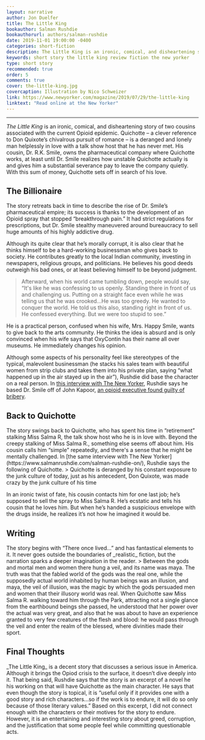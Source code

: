 ```yaml
---
layout: narrative
author: Jon Duelfer
title: The Little King
bookauthor: Salman Rushdie
bookauthorurl: authors/salman-rushdie
date: 2019-11-01 19:00:00 -0400
categories: short-fiction
description: The Little King is an ironic, comical, and disheartening story of two cousins associated with the current Opioid epidemic. It explores greed, corruption, and the justification that some people feel while committing questionable acts for personal profit.
keywords: short story the little king review fiction the new yorker
type: short story
recommended: true
order: 5
comments: true
cover: the-little-king.jpg
covercaption: Illustration by Nico Schweizer
link: https://www.newyorker.com/magazine/2019/07/29/the-little-king
linktext: "Read online at the New Yorker"
---
```

<hr/>

_The Little King_ is an ironic, comical, and disheartening story of two cousins associated with the current Opioid epidemic. Quichotte – a clever reference to Don Quixote’s chivalrous pursuit of romance – is a deranged and lonely man helplessly in love with a talk show host that he has never met. His cousin, Dr. R.K. Smile, owns the pharmaceutical company where Quichotte works, at least until Dr. Smile realizes how unstable Quichotte actually is and gives him a substantial severance pay to leave the company quietly. With this sum of money, Quichotte sets off in search of his love.

<h2><strong>The Billionaire</strong></h2>
The story retreats back in time to describe the rise of Dr. Smile’s pharmaceutical empire; its success is thanks to the development of an Opioid spray that stopped “breakthrough pain.” It had strict regulations for prescriptions, but Dr. Smile stealthy maneuvered around bureaucracy to sell huge amounts of his highly addictive drug.

Although its quite clear that he’s morally corrupt, it is also clear that he thinks himself to be a hard-working businessman who gives back to society. He contributes greatly to the local Indian community, investing in newspapers, religious groups, and politicians. He believes his good deeds outweigh his bad ones, or at least believing himself to be beyond judgment.
> Afterward, when his world came tumbling down, people would say, “It's like he was confessing to us openly. Standing there in front of us and challenging us. Putting on a straight face even while he was telling us that he was crooked...He was too greedy. He wanted to conquer the world. He told us this also, standing right in front of us. He confessed everything. But we were too stupid to see.”

He is a practical person, confused when his wife, Mrs. Happy Smile, wants to give back to the arts community. He thinks the idea is absurd and is only convinced when his wife says that OxyContin has their name all over museums. He immediately changes his opinion.

Although some aspects of his personality feel like stereotypes of the typical, malevolent businessman (he stacks his sales team with beautiful women from strip clubs and takes them into his private plan, saying “what happened up in the air stayed up in the air”), Rushdie did base the character on a real person. In [this interview with The New Yorker](https://www.salmanrushdie.com/salman-rushdie-on/), Rushdie says he based Dr. Smile off of John Kapoor, [an opioid executive found guilty of bribery](https://www.npr.org/2019/05/02/711346081/opioid-executive-john-kapoor-found-guilty-in-landmark-bribery-case).

<h2><strong>Back to Quichotte</strong></h2>
The story swings back to Quichotte, who has spent his time in “retirement” stalking Miss Salma R, the talk show host who he is in love with. Beyond the creepy stalking of Miss Salma R., something else seems off about him. His cousin calls him “simple” repeatedly, and there's a sense that he might be mentally challenged. In [the same interview with The New Yorker](https://www.salmanrushdie.com/salman-rushdie-on/), Rushdie says the following of Quichotte.
> Quichotte is deranged by his constant exposure to the junk culture of today, just as his antecedent, Don Quixote, was made crazy by the junk culture of his time

In an ironic twist of fate, his cousin contacts him for one last job; he’s supposed to sell the spray to Miss Salma R. He’s ecstatic and tells his cousin that he loves him. But when he’s handed a suspicious envelope with the drugs inside, he realizes it’s not how he imagined it would be.

<h2><strong>Writing</strong></h2>
The story begins with “There once lived...” and has fantastical elements to it. It never goes outside the boundaries of _realistic_ fiction, but the narration sparks a deeper imagination in the reader.
> Between the gods and mortal men and women there hung a veil, and its name was maya. The truth was that the fabled world of the gods was the real one, while the supposedly actual world inhabited by human beings was an illusion, and maya, the veil of illusion, was the magic by which the gods persuaded men and women that their illusory world was real. When Quichotte saw Miss Salma R. walking toward him through the Park, attracting not a single glance from the earthbound beings she passed, he understood that her power over the actual was very great, and also that he was about to have an experience granted to very few creatures of the flesh and blood: he would pass through the veil and enter the realm of the blessed, where divinities made their sport.

<h2><strong>Final Thoughts</strong></h2>
_The Little King_ is a decent story that discusses a serious issue in America. Although it brings the Opiod crisis to the surface, it doesn’t dive deeply into it. That being said, Rushdie says that the story is an excerpt of a novel he his working on that will have Quichotte as the main character. He says that even though the story is topical, it is “useful only if it provides one with a good story and rich characters...so if the work is to endure, it will do so only because of those literary values.” Based on this excerpt, I did not connect enough with the characters or their motives for the story to endure. However, it is an entertaining and interesting story about greed, corruption, and the justification that some people feel while committing questionable acts.